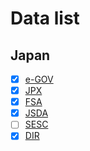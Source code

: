 # Data list

## Japan

- [x] [e-GOV](./source/egov.md)
- [x] [JPX](./source//jpx.md)
- [x] [FSA](./source/fsa.md)
- [x] [JSDA](./source/jsda.md)
- [ ] [SESC](./source/sesc.md)
- [x] [DIR](./source/dir.md)
